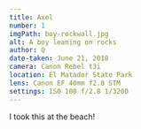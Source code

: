 ```yaml
---
title: Axel
number: 1
imgPath: boy-rockwall.jpg
alt: A boy leaning on rocks
author: Q
date-taken: June 21, 2018
camera: Canon Rebel t3i
location: El Matador State Park
lens: Canon EF 40mm f2.8 STM
settings: ISO 100 f/2.8 1/3200
---
```

I took this at the beach!
